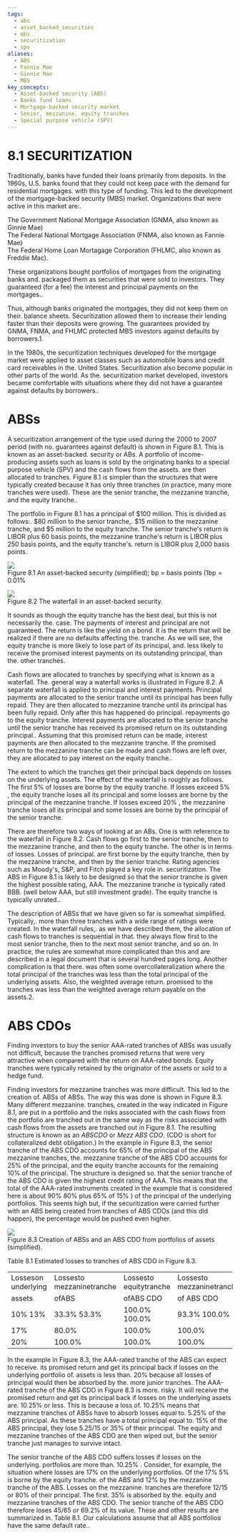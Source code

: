 ```yaml
---
tags:
  - abs
  - asset_backed_securities
  - mbs
  - securitization
  - spv
aliases:
  - ABS
  - Fannie Mae
  - Ginnie Mae
  - MBS
key_concepts:
  - Asset-backed security (ABS)
  - Banks fund loans
  - Mortgage-backed security market
  - Senior, mezzanine, equity tranches
  - Special purpose vehicle (SPV)
---
```


# 8.1 SECURITIZATION  

Traditionally, banks have funded their loans primarily from deposits. In the 1960s, U.S. banks found that they could not keep pace with the demand for residential mortgages. with this type of funding. This led to the development of the mortgage-backed security (MBS) market. Organizations that were active in this market are:.  

The Government National Mortgage Association (GNMA, also known as Ginnie Mae)   
The Federal National Mortgage Association (FNMA, also known as Fannie Mae)   
The Federal Home Loan Mortagage Corporation (FHLMC, also known as Freddie Mac).  

These organizations bought portfolios of mortgages from the originating banks and. packaged them as securities that were sold to investors. They guaranteed (for a fee) the interest and principal payments on the mortgages..  

Thus, although banks originated the mortgages, they did not keep them on their. balance sheets. Securitization allowed them to increase their lending faster than their deposits were growing. The guarantees provided by GNMA, FNMA, and FHLMC protected MBS investors against defaults by borrowers.1.  

In the 1980s, the securitization techniques developed for the mortgage market were applied to asset classes such as automobile loans and credit card receivables in the. United States. Securitization also become popular in other parts of the world. As the. securitization market developed, investors became comfortable with situations where they did not have a guarantee against defaults by borrowers..  

# ABSs  

A securitization arrangement of the type used during the 2000 to 2007 period (with no. guarantees against default) is shown in Figure 8.1. This is known as an asset-backed. security or ABs. A portfolio of income-producing assets such as loans is sold by the originating banks to a special purpose vehicle (SPV) and the cash flows from the assets. are then allocated to tranches. Figure 8.1 is simpler than the structures that were typically created because it has only three tranches (in practice, many more tranches were used). These are the senior tranche, the mezzanine tranche, and the equity tranche..  

The portfolio in Figure 8.1 has a principal of $\$100$ million. This is divided as follows:. $\$80$ million to the senior tranche,. $\$15$ million to the mezzanine tranche, and $\$5$ million to the equity tranche. The senior tranche's return is LIBOR plus 60 basis points, the mezzanine tranche's return is LIBOR plus 250 basis points, and the equity tranche's. return is LIBOR plus 2,000 basis points.  

![](c209b83d4b1f6684bce3ff80a0e482cb19c3dc2a987b1760b1bfd651b30cf687.jpg)  
Figure 8.1 An asset-backed security (simplified); bp $=$ basis points $(1\mathrm{bp}=0.01\%$  

![](6a209ddb7f77f9182a2545d03b562c65cd11b880ef3043ca7dacb7064ab5ffc0.jpg)  
Figure 8.2 The waterfall in an asset-backed security.  

It sounds as though the equity tranche has the best deal, but this is not necessarily the. case. The payments of interest and principal are not guaranteed. The return is like the yield on a bond. It is the return that will be realized if there are no defaults affecting the. tranche. As we will see, the equity tranche is more likely to lose part of its principal, and. less likely to receive the promised interest payments on its outstanding principal, than the. other tranches.  

Cash flows are allocated to tranches by specifying what is known as a waterfall. The. general way a waterfall works is illustrated in Figure 8.2. A separate waterfall is applied to principal and interest payments. Principal payments are allocated to the senior tranche until its principal has been fully repaid. They are then allocated to mezzanine tranche until its principal has been fully repaid. Only after this has happened do principal. repayments go to the equity tranche. Interest payments are allocated to the senior tranche until the senior tranche has received its promised return on its outstanding principal.. Assuming that this promised return can be made, interest payments are then allocated to the mezzanine tranche. If the promised return to the mezzanine tranche can be made and cash flows are left over, they are allocated to pay interest on the equity tranche..  

The extent to which the tranches get their principal back depends on losses on the underlying assets. The effect of the waterfall is roughly as follows. The first $5\%$ of losses are borne by the equity tranche. If losses exceed $5\%$ , the equity tranche loses all its principal and some losses are borne by the principal of the mezzanine tranche. If losses exceed $20\%$ , the mezzanine tranche loses all its principal and some losses are borne by the principal of the senior tranche.  

There are therefore two ways of looking at an ABs. One is with reference to the waterfall in Figure 8.2. Cash flows go first to the senior tranche, then to the mezzanine tranche, and then to the equity tranche. The other is in terms of losses. Losses of principal. are first borne by the equity tranche, then by the mezzanine tranche, and then by the senior tranche. Rating agencies such as Moody's, S&P, and Fitch played a key role in. securitization. The ABS in Figure 8.1 is likely to be designed so that the senior tranche is given the highest possible rating, AAA. The mezzanine tranche is typically rated BBB. (well below AAA, but still investment grade). The equity tranche is typically unrated..  

The description of ABSs that we have given so far is somewhat simplified. Typically,. more than three tranches with a wide range of ratings were created. In the waterfall rules,. as we have described them, the allocation of cash flows to tranches is sequential in that. they always flow first to the most senior tranche, then to the next most senior tranche, and so on. In practice, the rules are somewhat more complicated than this and are described in a legal document that is several hundred pages long. Another complication is that there. was often some overcollateralization where the total principal of the tranches was less than the total principal of the underlying assets. Also, the weighted average return. promised to the tranches was less than the weighted average return payable on the assets.2.  

# ABS CDOs  

Finding investors to buy the senior AAA-rated tranches of ABSs was usually not difficult, because the tranches promised returns that were very attractive when compared with the return on AAA-rated bonds. Equity tranches were typically retained by the originator of the assets or sold to a hedge fund.  

Finding investors for mezzanine tranches was more difficult. This led to the creation of. ABSs of ABSs. The way this was done is shown in Figure 8.3. Many different mezzanine. tranches, created in the way indicated in Figure 8.1, are put in a portfolio and the risks associated with the cash flows from the portfolio are tranched out in the same way as the risks associated with cash flows from the assets are tranched out in Figure 8.1. The resulting structure is known as an $A B S C D O$ or $M e z z~A B S~C D O.$ (CDO is short for collateralized debt obligation.) In the example in Figure 8.3, the senior tranche of the ABS CDO accounts for $65\%$ of the principal of the ABS mezzanine tranches, the. mezzanine tranche of the ABS CDO accounts for $25\%$ of the principal, and the equity tranche accounts for the remaining $10\%$ of the principal. The structure is designed so. that the senior tranche of the ABS CDO is given the highest credit rating of AAA. This means that the total of the AAA-rated instruments created in the example that is considered here is about $90\%$ $80\%$ plus $65\%$ of $15\%$ ) of the principal of the underlying portfolios. This seems high but, if the securitization were carried further with an ABS being created from tranches of ABS CDOs (and this did happen), the percentage would be pushed even higher.  

![](56b1da09aadd5aa54da6cc09d32b908b3aaac289297ea9dafa0865138618e8ae.jpg)  
Figure 8.3 Creation of ABSs and an ABS CDO from portfolios of assets (simplified).  

Table 8.1 Estimated losses to tranches of ABS CDO in Figure 8.3.   


<html><body><table><tr><td>Losseson underlying</td><td>Lossesto mezzaninetranche</td><td>Lossesto equitytranche</td><td>Lossesto mezzaninetranche</td><td>Lossesto seniortranche</td></tr><tr><td>assets</td><td>ofABS</td><td>ofABS CDO</td><td>of ABS CDO</td><td>ofABSCDO</td></tr><tr><td>10% 13%</td><td>33.3% 53.3%</td><td>100.0% 100.0%</td><td>93.3% 100.0%</td><td>0.0% 28.2%</td></tr><tr><td>17%</td><td>80.0%</td><td>100.0%</td><td>100.0%</td><td>69.2%</td></tr><tr><td>20%</td><td>100.0%</td><td>100.0%</td><td>100.0%</td><td>100.0%</td></tr></table></body></html>  

In the example in Figure 8.3, the AAA-rated tranche of the ABS can expect to receive. its promised return and get its principal back if losses on the underlying portfolio of. assets is less than. $20\%$ because all losses of principal would then be absorbed by the. more junior tranches. The AAA-rated tranche of the ABS CDO in Figure 8.3 is more. risky. It will receive the promised return and get its principal back if losses on the underlying assets are. $10.25\%$ or less. This is because a loss of. $10.25\%$ means that mezzanine tranches of ABSs have to absorb losses equal to. $5.25\%$ of the ABS principal. As these tranches have a total principal equal to. $15\%$ of the ABS principal, they lose $5.25/15$ or $35\%$ of their principal. The equity and mezzanine tranches of the ABS CDO are then wiped out, but the senior tranche just manages to survive intact.  

The senior tranche of the ABS CDO suffers losses if losses on the underlying. portfolios are more than. $10.25\%$ . Consider, for example, the situation where losses are $17\%$ on the underlying portfolios. Of the $17\%$ $5\%$ is borne by the equity tranche. of the ABS and $12\%$ by the mezzanine tranche of the ABS. Losses on the mezzanine. tranches are therefore $12/15$ or $80\%$ of their principal. The first. $35\%$ is absorbed by the. equity and mezzanine tranches of the ABS CDO. The senior tranche of the ABS CDO therefore loses $45/65$ or $69.2\%$ of its value. These and other results are summarized in. Table 8.1. Our calculations assume that all ABS portfolios have the same default rate..  
